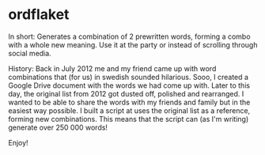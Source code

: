 # ordflaket
In short: Generates a combination of 2 prewritten words, forming a combo with a whole new meaning.
Use it at the party or instead of scrolling through social media.

History: Back in July 2012 me and my friend came up with word combinations that (for us) in swedish sounded hilarious. Sooo, I created a Google Drive document with the words we had come up with. Later to this day, the original list from 2012 got dusted off, polished and rearranged. I wanted to be able to share the words with my friends and family but in the easiest way possible. I built a script at uses the original list as a reference, forming new combinations. This means that the script can (as I'm writing) generate over 250 000 words!

Enjoy!
